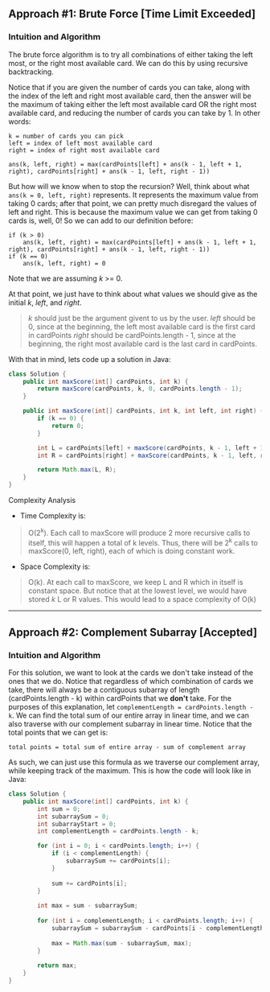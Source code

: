## Approach #1: Brute Force [Time Limit Exceeded]
### Intuition and Algorithm

The brute force algorithm is to try all combinations of either taking the left most, or the right most available card. We can do this by using recursive backtracking. 

Notice that if you are given the number of cards you can take, along with the index of the left and right most available card, then the answer will be the maximum of taking either the left most available card OR the right most available card, and reducing the number of cards you can take by 1. In other words:
```
k = number of cards you can pick
left = index of left most available card
right = index of right most available card

ans(k, left, right) = max(cardPoints[left] + ans(k - 1, left + 1, right), cardPoints[right] + ans(k - 1, left, right - 1))
```
But how will we know when to stop the recursion? Well, think about what ```ans(k = 0, left, right)``` represents. It represents the maximum value from taking 0 cards; after that point, we can pretty much disregard the values of left and right. This is because the maximum value we can get from taking 0 cards is, well, 0! So we can add to our definition before:
```
if (k > 0)
    ans(k, left, right) = max(cardPoints[left] + ans(k - 1, left + 1, right), cardPoints[right] + ans(k - 1, left, right - 1))
if (k == 0)
    ans(k, left, right) = 0
```
Note that we are assuming *k* >= 0.

At that point, we just have to think about what values we should give as the initial *k*, *left*, and *right*. 
> *k* should just be the argument givent to us by the user. 
> *left* should be 0, since at the beginning, the left most available card is the first card in cardPoints
> *right* should be cardPoints.length - 1, since at the beginning, the right most available card is the last card in cardPoints.

With that in mind, lets code up a solution in Java:

```java
class Solution {
    public int maxScore(int[] cardPoints, int k) {
        return maxScore(cardPoints, k, 0, cardPoints.length - 1);
    }

    public int maxScore(int[] cardPoints, int k, int left, int right) {
        if (k == 0) {
            return 0;
        }

        int L = cardPoints[left] + maxScore(cardPoints, k - 1, left + 1, right);
        int R = cardPoints[right] + maxScore(cardPoints, k - 1, left, right - 1);

        return Math.max(L, R);
    }
}
```
Complexity Analysis

* Time Complexity is: 
> O(2<sup>k</sup>). Each call to maxScore will produce 2 more recursive calls to itself, this will happen a total of k levels. Thus, there will be 2<sup>k</sup> calls to maxScore(0, left, right), each of which is doing constant work.

* Space Complexity is:
> O(k). At each call to maxScore, we keep L and R which in itself is constant space. But notice that at the lowest level, we would have stored *k* L or R values. This would lead to a space complexity of O(k)

---

## Approach #2: Complement Subarray [Accepted]
### Intuition and Algorithm

For this solution, we want to look at the cards we don't take instead of the ones that we do. Notice that regardless of which combination of cards we take, there will always be a contiguous subarray of length (cardPoints.length - k) within cardPoints that we __don't__ take. For the purposes of this explanation, let ```complementLength = cardPoints.length - k```. 
We can find the total sum of our entire array in linear time, and we can also traverse with our complement subarray in linear time. Notice that the total points that we can get is:
```
total points = total sum of entire array - sum of complement array
```
As such, we can just use this formula as we traverse our complement array, while keeping track of the maximum. This is how the code will look like in Java:

```java
class Solution {
    public int maxScore(int[] cardPoints, int k) {
        int sum = 0;
        int subarraySum = 0;
        int subarrayStart = 0;
        int complementLength = cardPoints.length - k;

        for (int i = 0; i < cardPoints.length; i++) {
            if (i < complementLength) {
                subarraySum += cardPoints[i];
            }
            
            sum += cardPoints[i];
        }
        
        int max = sum - subarraySum;
        
        for (int i = complementLength; i < cardPoints.length; i++) {
            subarraySum = subarraySum - cardPoints[i - complementLength] + cardPoints[i];
            
            max = Math.max(sum - subarraySum, max);
        }
        
        return max;
    }
}
```